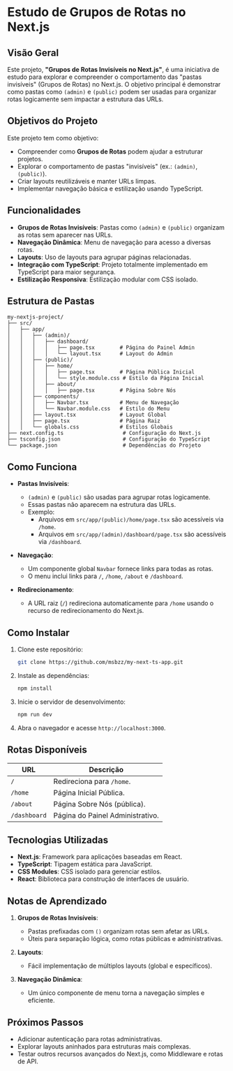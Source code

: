  

# Estudo de Grupos de Rotas no Next.js

## **Visão Geral**

Este projeto, **"Grupos de Rotas Invisíveis no Next.js"**, é uma iniciativa de estudo para explorar e compreender o comportamento das "pastas invisíveis" (Grupos de Rotas) no Next.js. O objetivo principal é demonstrar como pastas como `(admin)` e `(public)` podem ser usadas para organizar rotas logicamente sem impactar a estrutura das URLs.

## **Objetivos do Projeto**

Este projeto tem como objetivo:

- Compreender como **Grupos de Rotas** podem ajudar a estruturar projetos.
- Explorar o comportamento de pastas "invisíveis" (ex.: `(admin)`, `(public)`).
- Criar layouts reutilizáveis e manter URLs limpas.
- Implementar navegação básica e estilização usando TypeScript.

## **Funcionalidades**

- **Grupos de Rotas Invisíveis**: Pastas como `(admin)` e `(public)` organizam as rotas sem aparecer nas URLs.
- **Navegação Dinâmica**: Menu de navegação para acesso a diversas rotas.
- **Layouts**: Uso de layouts para agrupar páginas relacionadas.
- **Integração com TypeScript**: Projeto totalmente implementado em TypeScript para maior segurança.
- **Estilização Responsiva**: Estilização modular com CSS isolado.

## **Estrutura de Pastas**

```plaintext
my-nextjs-project/
├── src/
│   ├── app/
│   │   ├── (admin)/
│   │   │   ├── dashboard/
│   │   │   │   ├── page.tsx        # Página do Painel Admin
│   │   │   │   └── layout.tsx      # Layout do Admin
│   │   ├── (public)/
│   │   │   ├── home/
│   │   │   │   ├── page.tsx        # Página Pública Inicial
│   │   │   │   └── style.module.css # Estilo da Página Inicial
│   │   │   ├── about/
│   │   │   │   ├── page.tsx        # Página Sobre Nós
│   │   ├── components/
│   │   │   ├── Navbar.tsx          # Menu de Navegação
│   │   │   └── Navbar.module.css   # Estilo do Menu
│   │   ├── layout.tsx              # Layout Global
│   │   ├── page.tsx                # Página Raiz
│   │   └── globals.css             # Estilos Globais
├── next.config.ts                   # Configuração do Next.js
├── tsconfig.json                    # Configuração do TypeScript
└── package.json                     # Dependências do Projeto
```

## **Como Funciona**

- **Pastas Invisíveis**: 
  - `(admin)` e `(public)` são usadas para agrupar rotas logicamente.
  - Essas pastas não aparecem na estrutura das URLs.
  - Exemplo:
    - Arquivos em `src/app/(public)/home/page.tsx` são acessíveis via `/home`.
    - Arquivos em `src/app/(admin)/dashboard/page.tsx` são acessíveis via `/dashboard`.

- **Navegação**:
  - Um componente global `Navbar` fornece links para todas as rotas.
  - O menu inclui links para `/`, `/home`, `/about` e `/dashboard`.

- **Redirecionamento**:
  - A URL raiz (`/`) redireciona automaticamente para `/home` usando o recurso de redirecionamento do Next.js.

## **Como Instalar**

1. Clone este repositório:

   ```bash
   git clone https://github.com/msbzz/my-next-ts-app.git
   ```

2. Instale as dependências:

   ```bash
   npm install
   ```

3. Inicie o servidor de desenvolvimento:

   ```bash
   npm run dev
   ```

4. Abra o navegador e acesse `http://localhost:3000`.

## **Rotas Disponíveis**

| URL          | Descrição                           |
|--------------|-------------------------------------|
| `/`          | Redireciona para `/home`.          |
| `/home`      | Página Inicial Pública.            |
| `/about`     | Página Sobre Nós (pública).        |
| `/dashboard` | Página do Painel Administrativo.   |

## **Tecnologias Utilizadas**

- **Next.js**: Framework para aplicações baseadas em React.
- **TypeScript**: Tipagem estática para JavaScript.
- **CSS Modules**: CSS isolado para gerenciar estilos.
- **React**: Biblioteca para construção de interfaces de usuário.

## **Notas de Aprendizado**

1. **Grupos de Rotas Invisíveis**:
   - Pastas prefixadas com `()` organizam rotas sem afetar as URLs.
   - Úteis para separação lógica, como rotas públicas e administrativas.

2. **Layouts**:
   - Fácil implementação de múltiplos layouts (global e específicos).

3. **Navegação Dinâmica**:
   - Um único componente de menu torna a navegação simples e eficiente.

## **Próximos Passos**

- Adicionar autenticação para rotas administrativas.
- Explorar layouts aninhados para estruturas mais complexas.
- Testar outros recursos avançados do Next.js, como Middleware e rotas de API.
 